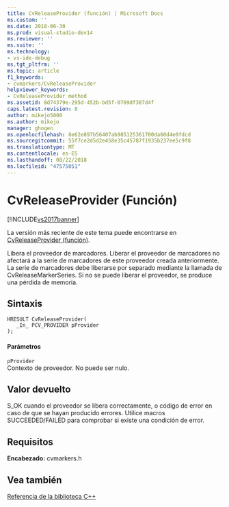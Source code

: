 ```yaml
---
title: CvReleaseProvider (función) | Microsoft Docs
ms.custom: ''
ms.date: 2018-06-30
ms.prod: visual-studio-dev14
ms.reviewer: ''
ms.suite: ''
ms.technology:
- vs-ide-debug
ms.tgt_pltfrm: ''
ms.topic: article
f1_keywords:
- cvmarkers/CvReleaseProvider
helpviewer_keywords:
- CvReleaseProvider method
ms.assetid: 8d74379e-295d-452b-bd5f-0769df387d4f
caps.latest.revision: 8
author: mikejo5000
ms.author: mikejo
manager: ghogen
ms.openlocfilehash: 8e62e897b56407ab985125361700da60d4e0fdcd
ms.sourcegitcommit: 55f7ce2d5d2e458e35c45787f1935b237ee5c9f8
ms.translationtype: MT
ms.contentlocale: es-ES
ms.lasthandoff: 08/22/2018
ms.locfileid: "47575051"
---
```

# <a name="cvreleaseprovider-function"></a>CvReleaseProvider (Función)
[!INCLUDE[vs2017banner](../includes/vs2017banner.md)]

La versión más reciente de este tema puede encontrarse en [CvReleaseProvider (función)](https://docs.microsoft.com/visualstudio/profiling/cvreleaseprovider-function).  
  
Libera el proveedor de marcadores. Liberar el proveedor de marcadores no afectará a la serie de marcadores de este proveedor creada anteriormente. La serie de marcadores debe liberarse por separado mediante la llamada de CvReleaseMarkerSeries. Si no se puede liberar el proveedor, se produce una pérdida de memoria.  
  
## <a name="syntax"></a>Sintaxis  
  
```  
HRESULT CvReleaseProvider(  
   _In_ PCV_PROVIDER pProvider  
);  
```  
  
#### <a name="parameters"></a>Parámetros  
 `pProvider`  
 Contexto de proveedor. No puede ser nulo.  
  
## <a name="return-value"></a>Valor devuelto  
 S_OK cuando el proveedor se libera correctamente, o código de error en caso de que se hayan producido errores. Utilice macros SUCCEEDED/FAILED para comprobar si existe una condición de error.  
  
## <a name="requirements"></a>Requisitos  
 **Encabezado:** cvmarkers.h  
  
## <a name="see-also"></a>Vea también  
 [Referencia de la biblioteca C++](../profiling/cpp-library-reference.md)



